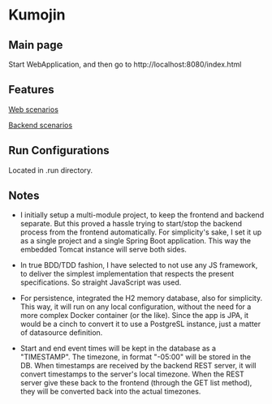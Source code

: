 # Kumojin

## Main page

Start WebApplication, and then go to http://localhost:8080/index.html

## Features

[Web scenarios](src/features/frontend/web.feature)

[Backend scenarios](src/features/backend/backend.feature)

## Run Configurations

Located in .run directory.

## Notes

* I initially setup a multi-module project, to keep the frontend and backend separate. But this proved a hassle trying
  to start/stop the backend process from the frontend automatically. For simplicity's sake, I set it up as a single
  project and a single Spring Boot application. This way the embedded Tomcat instance will serve both sides.

* In true BDD/TDD fashion, I have selected to not use any JS framework, to deliver the simplest implementation that
  respects the present specifications. So straight
  JavaScript was used.

* For persistence, integrated the H2 memory database, also for simplicity. This way, it will run on any local
  configuration, without the need for a more complex Docker container (or the like). Since the app is JPA, it would be a
  cinch to convert it to use a PostgreSL instance, just a matter of datasource definition.

* Start and end event times will be kept in the database as a "TIMESTAMP". The timezone, in format "-05:00" will be
  stored in the DB. When timestamps are received by the backend REST server, it will convert timestamps to the server's
  local timezone. When the REST server give these back to the frontend (through the GET list method), they will be
  converted back into the actual timezones.
